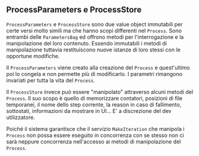 ## ProcessParameters e ProcessStore

`ProcessParameters` e `ProcessStore` sono due value object immutabili per certe versi molto simili ma che hanno
scopi differenti nel `Process`. Sono entrambi delle `ParametersBag` ed offrono metodi per l'interrogazione
e la manipolazione del loro contenuto. Essendo immutabili i metodi di manipolazione tuttavia restituiscono
nuove istanze di loro stessi con le opportune modifiche.

Il `ProcessParameters` viene creato alla creazione del `Process` e quest'ultimo poi lo congela e non permette
più di modificarlo. I parametri rimangono invariati per tutta la vita del `Process`.

Il `ProcessStore` invece può essere "manipolato" attraverso alcuni metodi del `Process`. Il suo scopo è quello
di memorizzare contatori, posizioni di file temporanei, il nome dello step corrente, la reason in caso di fallimento,
sottostati, informazioni da mostrare in UI... E' a discrezione del dev utilizzatore.

Poiché il sistema garantisce che il servizio `MakeIteration` che manipola i `Process` non possa essere eseguito
in concorrenza con se stesso non ci sarà neppure concorrenza nell'accesso ai metodi di manipolazione del `Process`.


